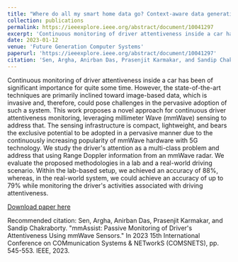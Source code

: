 ```yaml
---
title: "Where do all my smart home data go? Context-aware data generation and forwarding for edge-based microservices over shared IoT infrastructure"
collection: publications
permalink: https://ieeexplore.ieee.org/abstract/document/10041297
excerpt: 'Continuous monitoring of driver attentiveness inside a car has been of significant importance for quite some time. However, the state-of-the-art techniques are primarily inclined toward image-based data, which is invasive and, therefore, could pose challenges in the pervasive adoption of such a system. This work proposes a novel approach for continuous driver attentiveness monitoring, leveraging millimeter Wave (mmWave) sensing to address that. The sensing infrastructure is compact, lightweight, and bears the exclusive potential to be adopted in a pervasive manner due to the continuously increasing popularity of mmWave hardware with 5G technology. We study the driver's attention as a multi-class problem and address that using Range Doppler information from an mmWave radar. We evaluate the proposed methodologies in a lab and a real-world driving scenario. Within the lab-based setup, we achieved an accuracy of 88%, whereas, in the real-world system, we could achieve an accuracy of up to 79% while monitoring the driver's activities associated with driving attentiveness. '
date: 2023-01-12
venue: 'Future Generation Computer Systems'
paperurl: 'https://ieeexplore.ieee.org/abstract/document/10041297'
citation: 'Sen, Argha, Anirban Das, Prasenjit Karmakar, and Sandip Chakraborty. "mmAssist: Passive Monitoring of Driver's Attentiveness Using mmWave Sensors." In 2023 15th International Conference on COMmunication Systems & NETworkS (COMSNETS), pp. 545-553. IEEE, 2023.'
---
```

Continuous monitoring of driver attentiveness inside a car has been of significant importance for quite some time. However, the state-of-the-art techniques are primarily inclined toward image-based data, which is invasive and, therefore, could pose challenges in the pervasive adoption of such a system. This work proposes a novel approach for continuous driver attentiveness monitoring, leveraging millimeter Wave (mmWave) sensing to address that. The sensing infrastructure is compact, lightweight, and bears the exclusive potential to be adopted in a pervasive manner due to the continuously increasing popularity of mmWave hardware with 5G technology. We study the driver's attention as a multi-class problem and address that using Range Doppler information from an mmWave radar. We evaluate the proposed methodologies in a lab and a real-world driving scenario. Within the lab-based setup, we achieved an accuracy of 88%, whereas, in the real-world system, we could achieve an accuracy of up to 79% while monitoring the driver's activities associated with driving attentiveness. 

[Download paper here](https://ieeexplore.ieee.org/abstract/document/10041297)

Recommended citation: Sen, Argha, Anirban Das, Prasenjit Karmakar, and Sandip Chakraborty. "mmAssist: Passive Monitoring of Driver's Attentiveness Using mmWave Sensors." In 2023 15th International Conference on COMmunication Systems & NETworkS (COMSNETS), pp. 545-553. IEEE, 2023.
